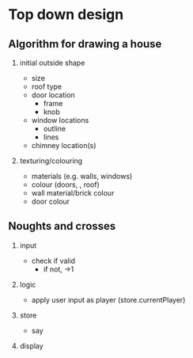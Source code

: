 Top down design
===============

Algorithm for drawing a house
-----------------------------

1. initial outside shape
    - size
    - roof type
    - door location
        - frame
        - knob
    - window locations
        - outline
        - lines
    - chimney location(s)

2. texturing/colouring
    - materials (e.g. walls, windows)
    - colour (doors, , roof)
    - wall material/brick colour
    - door colour


Noughts and crosses
-------------------

1. input
    - check if valid
        - if not, ->1

2. logic
    - apply user input as player (store.currentPlayer)

3. store
    - say 

4. display
